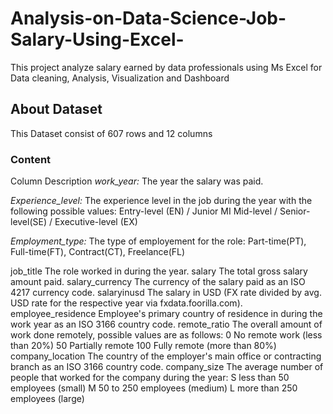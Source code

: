# Analysis-on-Data-Science-Job-Salary-Using-Excel-
This project analyze salary earned by data professionals using Ms Excel for Data cleaning, Analysis, Visualization and Dashboard

## About Dataset
This Dataset consist of 607 rows and 12 columns

### Content
Column                  	Description
*work_year:*          	The year the salary was paid.

*Experience_level:*	    The experience level in the job during the year with the following possible values:
                      Entry-level (EN) / Junior MI Mid-level / Senior-level(SE) / Executive-level (EX)
                      
*Employment_type:* 	    The type of employement for the role:
                      Part-time(PT), Full-time(FT), Contract(CT), Freelance(FL)

job_title	The role worked in during the year.
salary	The total gross salary amount paid.
salary_currency	The currency of the salary paid as an ISO 4217 currency code.
salaryinusd	The salary in USD (FX rate divided by avg. USD rate for the respective year via fxdata.foorilla.com).
employee_residence	Employee's primary country of residence in during the work year as an ISO 3166 country code.
remote_ratio	The overall amount of work done remotely, possible values are as follows: 0 No remote work (less than 20%) 50 Partially remote 100 Fully remote (more than 80%)
company_location	The country of the employer's main office or contracting branch as an ISO 3166 country code.
company_size	The average number of people that worked for the company during the year: S less than 50 employees (small) M 50 to 250 employees (medium) L more than 250 employees (large)

